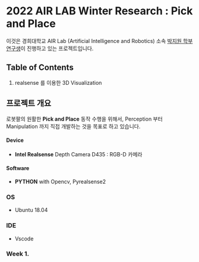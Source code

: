 # 2022 AIR LAB Winter Research : Pick and Place

이것은 경희대학교 AIR Lab (Artificial Intelligence and Robotics) 소속 [박지원 학부연구생](https://zzziito.github.io/)이 진행하고 있는 프로젝트입니다. 

## Table of Contents

1. realsense 를 이용한 3D Visualization


## 프로젝트 개요 

로봇팔의 원활한 **Pick and Place** 동작 수행을 위해서, Perception 부터 Manipulation 까지 직접 개발하는 것을 목표로 하고 있습니다. 

#### Device

+ **Intel Realsense** Depth Camera D435 : RGB-D 카메라

#### Software

+ **PYTHON** with Opencv, Pyrealsense2

### OS

+ Ubuntu 18.04

### IDE

+ Vscode 

### Week 1. 
